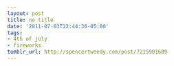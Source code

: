 ```yaml
---
layout: post
title: no title
date: '2011-07-03T22:44:36-05:00'
tags:
- 4th of july
- fireworks
tumblr_url: http://spencertweedy.com/post/7215901689
---
```

